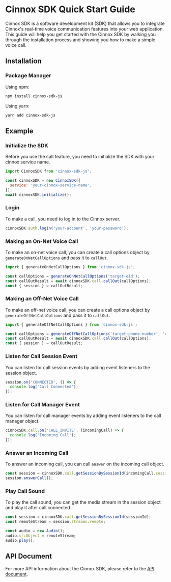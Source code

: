 # Cinnox SDK Quick Start Guide

Cinnox SDK is a software development kit (SDK) that allows you to integrate Cinnox's real-time voice communication features into your web application. This guide will help you get started with the Cinnox SDK by walking you through the installation process and showing you how to make a simple voice call.

## Installation

### Package Manager

Using npm:

```bash
npm install cinnox-sdk-js
```

Using yarn:

```bash
yarn add cinnox-sdk-js
```

## Example

### Initialize the SDK

Before you use the call feature, you need to initialize the SDK with your cinnox service name.

```javascript
import CinnoxSDK from 'cinnox-sdk-js';

const cinnoxSDK = new CinnoxSDK({
  service: 'your-cinnox-service-name',
});
await cinnoxSDK.initialize();
```

### Login

To make a call, you need to log in to the Cinnox server.

```javascript
cinnoxSDK.auth.login('your-account', 'your-password');
```

### Making an On-Net Voice Call

To make an on-net voice call, you can create a call options object by `generateOnNetCallOptions` and pass it to `callOut`.

```javascript
import { generateOnNetCallOptions } from 'cinnox-sdk-js';

const callOptions = generateOnNetCallOptions('target-eid');
const callOutResult = await cinnoxSDK.call.callOut(callOptions);
const { session } = callOutResult;
```

### Making an Off-Net Voice Call

To make an off-net voice call, you can create a call options object by `generateOffNetCallOptions` and pass it to `callOut`.

```javascript
import { generateOffNetCallOptions } from 'cinnox-sdk-js';

const callOptions = generateOffNetCallOptions('target-phone-number', 'caller-number');
const callOutResult = await cinnoxSDK.call.callOut(callOptions);
const { session } = callOutResult;
```

### Listen for Call Session Event

You can listen for call session events by adding event listeners to the session object.

```javascript
session.on('CONNECTED', () => {
  console.log('Call Connected');
});
```

### Listen for Call Manager Event

You can listen for call manager events by adding event listeners to the call manager object.

```javascript
cinnoxSDK.call.on('CALL_INVITE', (incomingCall) => {
  console.log('Incoming Call');
});
```

### Answer an Incoming Call

To answer an incoming call, you can call `answer` on the incoming call object.

```javascript
const session = cinnoxSDK.call.getSessionBySessionId(incomingCall.sessionId);
session.answerCall();
```

### Play Call Sound

To play the call sound, you can get the media stream in the session object and play it after call connected.

```javascript
const session = cinnoxSDK.call.getSessionBySessionId(sessionId);
const remoteStream = session.streams.remote;

const audio = new Audio();
audio.srcObject = remoteStream;
audio.play();
```

## API Document

For more API information about the Cinnox SDK, please refer to the [API document](https://cinnoxgithub.github.io/cinnox-sdk-js-example/index.html).
